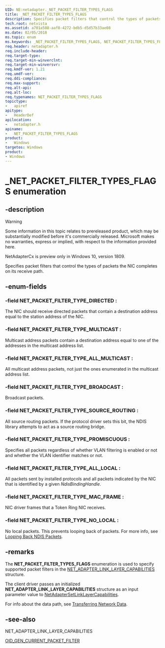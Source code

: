 ```yaml
---
UID: NE:netadapter._NET_PACKET_FILTER_TYPES_FLAGS
title: _NET_PACKET_FILTER_TYPES_FLAGS
description: Specifies packet filters that control the types of packets the NIC completes on its receive path.
tech.root: netvista
ms.assetid: a701a508-aaf8-4272-bdb5-d5d57b33ae08
ms.date: 02/05/2018
ms.topic: enum
ms.keywords: _NET_PACKET_FILTER_TYPES_FLAGS, NET_PACKET_FILTER_TYPES_FLAGS, 
req.header: netadapter.h
req.include-header:
req.target-type:
req.target-min-winverclnt:
req.target-min-winversvr:
req.kmdf-ver: 1.21
req.umdf-ver:
req.ddi-compliance:
req.max-support:
req.alt-api:
req.alt-loc:
req.typenames: NET_PACKET_FILTER_TYPES_FLAGS
topictype: 
-	apiref
apitype: 
-	HeaderDef
apilocation: 
-	netadapter.h
apiname: 
-	NET_PACKET_FILTER_TYPES_FLAGS
product:
-	Windows
targetos: Windows
product:
- Windows
---
```


# _NET_PACKET_FILTER_TYPES_FLAGS enumeration

## -description

> [!WARNING]
> Some information in this topic relates to prereleased product, which may be substantially modified before it's commercially released. Microsoft makes no warranties, express or implied, with respect to the information provided here.
>
> NetAdapterCx is preview only in Windows 10, version 1809.

Specifies packet filters that control the types of packets the NIC completes on its receive path.

## -enum-fields

### -field NET_PACKET_FILTER_TYPE_DIRECTED : 
The NIC should receive directed packets that contain a destination address equal to the station address of the NIC.

### -field NET_PACKET_FILTER_TYPE_MULTICAST : 
Multicast address packets contain a destination address equal to one of the addresses in the multicast address list.

### -field NET_PACKET_FILTER_TYPE_ALL_MULTICAST : 
All multicast address packets, not just the ones enumerated in the multicast address list.

### -field NET_PACKET_FILTER_TYPE_BROADCAST : 
Broadcast packets.

### -field NET_PACKET_FILTER_TYPE_SOURCE_ROUTING : 
All source routing packets. If the protocol driver sets this bit, the NDIS library attempts to act as a source routing bridge.

### -field NET_PACKET_FILTER_TYPE_PROMISCUOUS : 
Specifies all packets regardless of whether VLAN filtering is enabled or not and whether the VLAN identifier matches or not.

### -field NET_PACKET_FILTER_TYPE_ALL_LOCAL : 
All packets sent by installed protocols and all packets indicated by the NIC that is identified by a given *NdisBindingHandle*.

### -field NET_PACKET_FILTER_TYPE_MAC_FRAME : 
NIC driver frames that a Token Ring NIC receives.

### -field NET_PACKET_FILTER_TYPE_NO_LOCAL : 
No local packets. This prevents looping back of packets. For more info, see [Looping Back NDIS Packets](https://docs.microsoft.com/windows-hardware/drivers/network/looping-back-ndis-packets).

## -remarks

The **NET_PACKET_FILTER_TYPES_FLAGS** enumeration is used to specify supported packet filters in the [NET_ADAPTER_LINK_LAYER_CAPABILITIES](ns-netadapter-_net_adapter_link_layer_capabilities.md) structure.

The client driver passes an initialized **NET_ADAPTER_LINK_LAYER_CAPABILITIES** structure as an input parameter value to [NetAdapterSetLinkLayerCapabilities](nf-netadapter-netadaptersetlinklayercapabilities.md).

For info about the data path, see [Transferring Network Data](https://docs.microsoft.com/windows-hardware/drivers/netcx/transferring-network-data).



## -see-also

NET_ADAPTER_LINK_LAYER_CAPABILITIES

[OID_GEN_CURRENT_PACKET_FILTER](https://docs.microsoft.com/windows-hardware/drivers/network/oid-gen-current-packet-filter)
